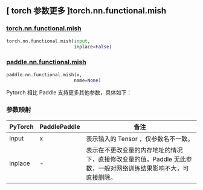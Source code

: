 ## [ torch 参数更多 ]torch.nn.functional.mish

### [torch.nn.functional.mish](https://pytorch.org/docs/1.13/generated/torch.nn.functional.mish.html?highlight=torch+nn+functional+mish#torch.nn.functional.mish)

```python
torch.nn.functional.mish(input,
                         inplace=False)
```

### [paddle.nn.functional.mish](https://www.paddlepaddle.org.cn/documentation/docs/zh/api/paddle/nn/functional/mish_cn.html)

```python
paddle.nn.functional.mish(x,
                         name=None)
```

Pytorch 相比 Paddle 支持更多其他参数，具体如下：
### 参数映射
| PyTorch       | PaddlePaddle | 备注                                                   |
| ------------- | ------------ | ------------------------------------------------------ |
| input          | x         | 表示输入的 Tensor ，仅参数名不一致。                                     |
| inplace     | -            | 表示在不更改变量的内存地址的情况下，直接修改变量的值，Paddle 无此参数，一般对网络训练结果影响不大，可直接删除。 |
